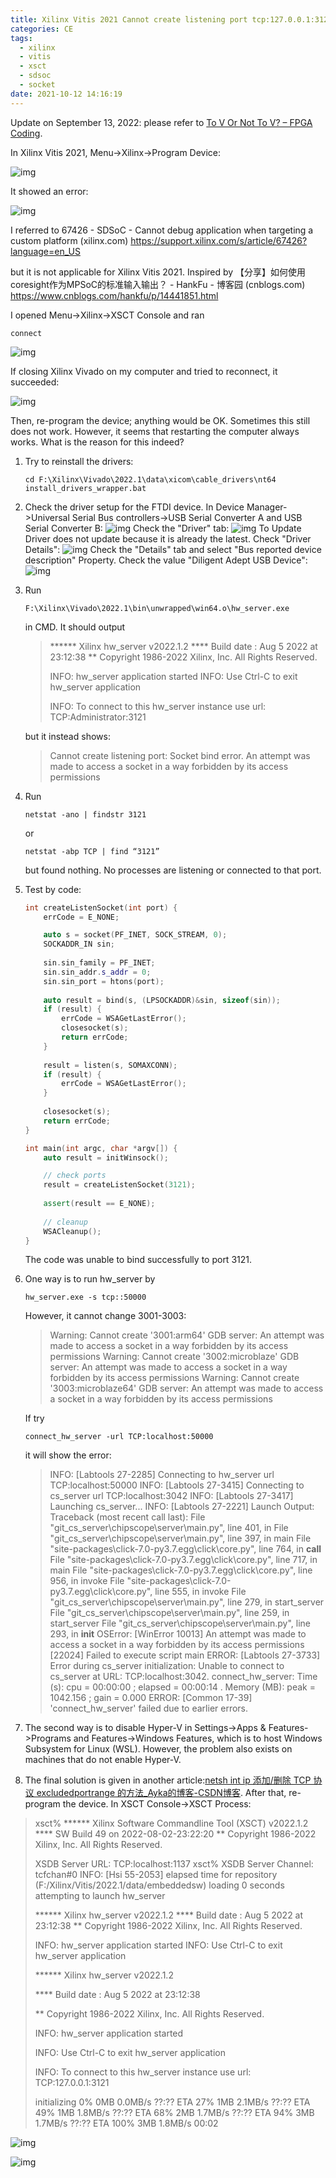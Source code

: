 ```yaml
---
title: Xilinx Vitis 2021 Cannot create listening port tcp:127.0.0.1:3121: Socket bind error
categories: CE
tags:
  - xilinx
  - vitis
  - xsct
  - sdsoc
  - socket
date: 2021-10-12 14:16:19
---
```


Update on September 13, 2022: please refer to [To V Or Not To V? – FPGA Coding](https://fpgacoding.com/to-v-or-not-to-v/).

In Xilinx Vitis 2021, Menu->Xilinx->Program Device:

![img](2021-10/2021101214091269.png)

It showed an error:

![img](2021-10/2021101214093137.png)

I referred to 
67426 - SDSoC - Cannot debug application when targeting a custom platform (xilinx.com)
https://support.xilinx.com/s/article/67426?language=en_US

but it is not applicable for Xilinx Vitis 2021. Inspired by
【分享】如何使用coresight作为MPSoC的标准输入输出？ - HankFu - 博客园 (cnblogs.com)
https://www.cnblogs.com/hankfu/p/14441851.html

I opened Menu->Xilinx->XSCT Console and ran

```
connect
```

![img](2021-10/20211012141323148.png)

If closing Xilinx Vivado on my computer and tried to reconnect, it succeeded:

![img](2021-10/20211012141459713.png)

Then, re-program the device; anything would be OK. Sometimes this still does not work. However, it seems that restarting the computer always works. What is the reason for this indeed?

1. Try to reinstall the drivers:

   ```
   cd F:\Xilinx\Vivado\2022.1\data\xicom\cable_drivers\nt64
   install_drivers_wrapper.bat
   ```

2. Check the driver setup for the FTDI device. In Device Manager->Universal Serial Bus controllers->USB Serial Converter A and USB Serial Converter B:
   ![img](2021-10/2022-09-13_223523.png)
   Check the "Driver" tab:
   ![img](2021-10/2022-09-13_223901.png)
   To Update Driver does not update because it is already the latest. Check "Driver Details":
   ![img](2021-10/2022-09-13_224010.png)
   Check the "Details" tab and select "Bus reported device description" Property. Check the value "Diligent Adept USB Device":
   ![img](2021-10/2022-09-13_224203.png)

3. Run
   ```
   F:\Xilinx\Vivado\2022.1\bin\unwrapped\win64.o\hw_server.exe
   ```
   
   in CMD. It should output

   > \*\*\*\*\*\* Xilinx hw_server v2022.1.2
   >   \*\*\*\* Build date : Aug  5 2022 at 23:12:38
   >     ** Copyright 1986-2022 Xilinx, Inc. All Rights Reserved.
   >
   > INFO: hw_server application started
   > INFO: Use Ctrl-C to exit hw_server application
   >
   > INFO: To connect to this hw_server instance use url: TCP:Administrator:3121

   but it instead shows:

   > Cannot create listening port: Socket bind error. An attempt was made to access a socket in a way forbidden by its access permissions

4. Run

   ```
   netstat -ano | findstr 3121
   ```

   or

   ```
   netstat -abp TCP | find “3121”
   ```

   but found nothing. No processes are listening or connected to that port.

5. Test by code:

   ```c++
   int createListenSocket(int port) {
       errCode = E_NONE;
   
       auto s = socket(PF_INET, SOCK_STREAM, 0);
       SOCKADDR_IN sin;
        
       sin.sin_family = PF_INET;
       sin.sin_addr.s_addr = 0;
       sin.sin_port = htons(port);
        
       auto result = bind(s, (LPSOCKADDR)&sin, sizeof(sin));
       if (result) {
           errCode = WSAGetLastError();
           closesocket(s);
           return errCode;
       }
        
       result = listen(s, SOMAXCONN);
       if (result) {
           errCode = WSAGetLastError();
       }
        
       closesocket(s);
       return errCode;
   }
   
   int main(int argc, char *argv[]) {
       auto result = initWinsock();
   
       // check ports
       result = createListenSocket(3121);
        
       assert(result == E_NONE);
        
       // cleanup
       WSACleanup();
   }
   ```

   The code was unable to bind successfully to port 3121.

6. One way is to run hw_server by

   ```
   hw_server.exe -s tcp::50000
   ```

   However, it cannot change 3001-3003:

   > Warning: Cannot create '3001:arm64' GDB server: An attempt was made to access a socket in a way forbidden by its access permissions Warning: Cannot create '3002:microblaze' GDB server: An attempt was made to access a socket in a way forbidden by its access permissions Warning: Cannot create '3003:microblaze64' GDB server: An attempt was made to access a socket in a way forbidden by its access permissions

   If try

   ```
   connect_hw_server -url TCP:localhost:50000
   ```

   it will show the error:

   > INFO: [Labtools 27-2285] Connecting to hw_server url TCP:localhost:50000 INFO: [Labtools 27-3415] Connecting to cs_server url TCP:localhost:3042 INFO: [Labtools 27-3417] Launching cs_server... INFO: [Labtools 27-2221] Launch Output: Traceback (most recent call last): File "git_cs_server\chipscope\server\main.py", line 401, in <module> File "git_cs_server\chipscope\server\main.py", line 397, in main File "site-packages\click-7.0-py3.7.egg\click\core.py", line 764, in __call__ File "site-packages\click-7.0-py3.7.egg\click\core.py", line 717, in main File "site-packages\click-7.0-py3.7.egg\click\core.py", line 956, in invoke File "site-packages\click-7.0-py3.7.egg\click\core.py", line 555, in invoke File "git_cs_server\chipscope\server\main.py", line 279, in start_server File "git_cs_server\chipscope\server\main.py", line 259, in start_server File "git_cs_server\chipscope\server\main.py", line 293, in __init__ OSError: [WinError 10013] An attempt was made to access a socket in a way forbidden by its access permissions [22024] Failed to execute script main ERROR: [Labtools 27-3733] Error during cs_server initialization: Unable to connect to cs_server at URL: TCP:localhost:3042. connect_hw_server: Time (s): cpu = 00:00:00 ; elapsed = 00:00:14 . Memory (MB): peak = 1042.156 ; gain = 0.000 ERROR: [Common 17-39] 'connect_hw_server' failed due to earlier errors.

7. The second way is to disable Hyper-V in Settings->Apps & Features->Programs and Features->Windows Features, which is to host Windows Subsystem for Linux (WSL). However, the problem also exists on machines that do not enable Hyper-V.

8. The final solution is given in another article:[netsh int ip 添加/删除 TCP 协议 excludedportrange 的方法_Ayka的博客-CSDN博客](https://blog.csdn.net/yihuajack/article/details/126842823). After that, re-program the device. In XSCT Console->XSCT Process:

> xsct% 
> \*\*\*\*\*\* Xilinx Software Commandline Tool (XSCT) v2022.1.2
> \*\*\*\* SW Build 49 on 2022-08-02-23:22:20
>  ** Copyright 1986-2022 Xilinx, Inc. All Rights Reserved.
>
> XSDB Server URL: TCP:localhost:1137
> xsct% XSDB Server Channel: tcfchan#0
> INFO: [Hsi 55-2053] elapsed time for repository (F:/Xilinx/Vitis/2022.1/data/embeddedsw) loading 0 seconds
> attempting to launch hw_server
>
> \*\*\*\*\*\* Xilinx hw_server v2022.1.2
> \*\*\*\* Build date : Aug  5 2022 at 23:12:38
>  ** Copyright 1986-2022 Xilinx, Inc. All Rights Reserved.
>
> INFO: hw_server application started
> INFO: Use Ctrl-C to exit hw_server application
>
> \*\*\*\*\*\* Xilinx hw_server v2022.1.2
>
> \*\*\*\* Build date : Aug  5 2022 at 23:12:38
>
>  ** Copyright 1986-2022 Xilinx, Inc. All Rights Reserved.
>
> INFO: hw_server application started
>
> INFO: Use Ctrl-C to exit hw_server application
>
> INFO: To connect to this hw_server instance use url: TCP:127.0.0.1:3121
>
> initializing
>   0%    0MB   0.0MB/s  ??:?? ETA
>  27%    1MB   2.1MB/s  ??:?? ETA
>  49%    1MB   1.8MB/s  ??:?? ETA
>  68%    2MB   1.7MB/s  ??:?? ETA
>  94%    3MB   1.7MB/s  ??:?? ETA
> 100%    3MB   1.8MB/s  00:02

![img](2021-10/7e4580c3c3b143ca92c70cc5d71eea2e.png)

![img](2021-10/2022-09-13_230036.png)

